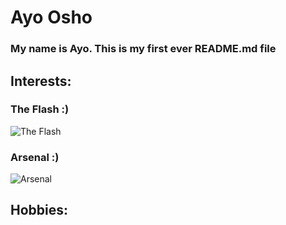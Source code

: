 # Ayo Osho

### My name is Ayo. This is my first ever README.md file

## Interests:

### The Flash :)

![The Flash](https://ifanboy.com/wp-content/uploads/2012/06/300px-Flash_Barry_Allen.png)

### Arsenal :)

![Arsenal](https://talksport.com/wp-content/uploads/sites/5/2022/07/6398a332-275d-49fa-9606-13e0ffe5fb22.jpg?strip=all&quality=100&w=1920&h=1080&crop=1)

## Hobbies:
